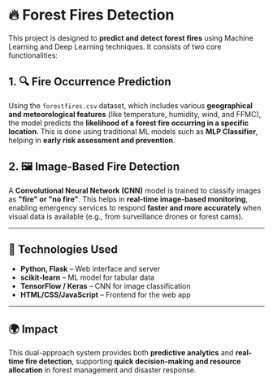 # 🔥 Forest Fires Detection

This project is designed to **predict and detect forest fires** using Machine Learning and Deep Learning techniques. It consists of two core functionalities:

## 1. 🔍 Fire Occurrence Prediction
Using the `forestfires.csv` dataset, which includes various **geographical and meteorological features** (like temperature, humidity, wind, and FFMC), the model predicts the **likelihood of a forest fire occurring in a specific location**. This is done using traditional ML models such as **MLP Classifier**, helping in **early risk assessment and prevention**.

## 2. 🖼️ Image-Based Fire Detection
A **Convolutional Neural Network (CNN)** model is trained to classify images as **"fire" or "no fire"**. This helps in **real-time image-based monitoring**, enabling emergency services to respond **faster and more accurately** when visual data is available (e.g., from surveillance drones or forest cams).

---

## 🧰 Technologies Used
- **Python, Flask** – Web interface and server
- **scikit-learn** – ML model for tabular data
- **TensorFlow / Keras** – CNN for image classification
- **HTML/CSS/JavaScript** – Frontend for the web app

---

## 🌍 Impact
This dual-approach system provides both **predictive analytics** and **real-time fire detection**, supporting **quick decision-making and resource allocation** in forest management and disaster response.
